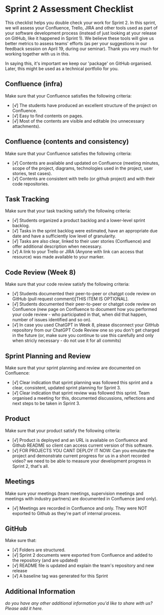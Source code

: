 # Sprint 2 Assessment Checklist
This checklist helps you double check your work for Sprint 2. 
In this sprint, we will assess your Confluence, Trello, JIRA and other tools used as part of your software development process (instead of just looking at your release on GitHub, like it happened in Sprint 1). We believe these tools will give us better metrics to assess teams' efforts (as per your suggestions in our feedback session on April 19, during our seminar). Thank you very much for working together with us in this.

In saying this, it's important we keep our 'package' on GitHub organised.
Later, this might be used as a technical portfolio for you.


## Confluence (infra)
Make sure that your Confluence satisfies the following criteria:

- [√] The students have produced an excellent structure of the project on Confluence. 
- [√] Easy to find contents on pages.
- [√] Most of the contents are visible and editable (no unnecessary attachments). 


## Confluence (contents and consistency)
Make sure that your Confluence satisfies the following criteria:

- [√] Contents are available and updated on Confluence (meeting minutes, scope of the project, diagrams, technologies used in the project, user stories, test cases). 
- [√] Contents are consistent with trello (or github project) and with their code repositories. 


## Task Tracking
Make sure that your task tracking satisfy the following criteria:

- [√] Students organized a product backlog and a lower-level sprint backlog. 
- [√] Tasks in the sprint backlog were estimated, have an appropriate due date and have a sufficiently low level of granularity. 
- [√] Tasks are also clear, linked to their user stories (Confluence) and offer additional description when necessary.
- [√] A link to your Trello or JIRA (Anyone with link can access that resource) was made available to your marker.

## Code Review (Week 8)
Make sure that your code review satisfy the following criteria:

- [√] Students documented their peer-to-peer or chatgpt code review on GitHub (pull request comment)[THIS ITEM IS OPTIONAL].
- [√] Students documented their peer-to-peer or chatgpt code review on Confluence (new page on Confluence to document how you performed your code review - who participated in that, when did that happen, number of issues identified and so on). 
- [√] In case you used ChatGPT in Week 8, please disconnect your GitHub repository from our ChatGPT Code Review one so you don't get charged in the future (or, make sure you continue to use this carefully and only when stricly necessary - do not use it for all commits)

## Sprint Planning and Review
Make sure that your sprint planning and review are documented on Confluence:
- [√] Clear indication that sprint planning was followed this sprint and a clear, consistent, updated sprint planning for Sprint 3.
- [√] Clear indication that sprint review was followed this sprint. Team organised a meeting for this, documented discussions, reflections and next steps to be taken in Sprint 3.

## Product
Make sure that your product satisfy the following criteria:

- [√] Product is deployed and an URL is available on Confluence and Github README so client can access current version of this software.
- [√] FOR PROJECTS YOU CANT DEPLOY IT NOW: Can you emulate the project and demonstrate current progress for us in a short recorded video? we need to be able to measure your development progress in Sprint 2, that's all.


## Meetings
Make sure your meetings (team meetings, supervision meetings and meetings with industry partners) are documented in Confluence (and only). 

- [√] Meetings are recorded in Confluence and only. They were NOT exported to Github as they're part of internal process.


## GitHub
Make sure that: 

- [√] Folders are structured.
- [√] Sprint 2 documents were exported from Confluence and added to the repository (and are updated)
- [√] README file is updated and explain the team's repository and new release
- [√] A baseline tag was generated for this Sprint


## Additional Information

*do you have any other additional information you'd like to share with us? Please add it here.*
